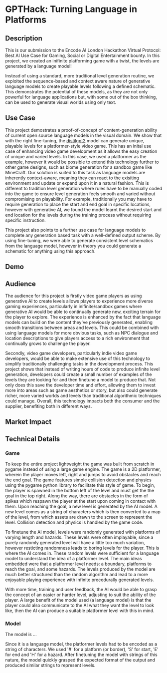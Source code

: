 # GPTHack: Turning Language in Platforms

## Description
This is our submission to the Encode AI London Hackathon Virtual Protocol: Best AI Use Case for Gaming, Social or Digital Entertainment bounty. In this project, we created an inifinite platforming game with a twist,
the levels are generated by a language model! 

Instead of using a standard, more traditional level generation routine, we exploited the sequence-based and context aware nature of generative language models to create playable
levels following a defined schematic. This demonstrates the potential of these models, as they are not only powerful for language applications but, with some out of the box thinking, can be used to generate visual worlds using only text.

## Use Case
This project demostrates a proof-of-concept of content-generation ability of current open source language models in the visual domain. We show that with the right fine-tuning, the [distilgpt2](https://huggingface.co/distilbert/distilgpt2) model
can generate unique, playable levels for a platformer-style video game. This has an inital use case of enhancing video game development as it allows the easy creation of unique and varied levels. In this case, we used a platformer as the example, however it would be possible to extend this technology further to other game designs, such as biome generation for a sandbox game like MineCraft. Our solution is suited to this task as language models are inherently context-aware, meaning they can react to the exisiting environment and update or expand upon it in a natural fashion. This is different to tradition level generation where rules have to be manually coded into the game to ensure level generation feels smooth and varied without compromising on playability. For example, traditionally you may have to require generation to place the start and end goal in specific locations, however with generative AI, we found the model learnt the desired start and end location for the levels during the training process without requiring specific instruction.

This project also points to a further use case for language models to complete any generation based task with a well-defined output scheme. By using fine-tuning, we were able to generate consistent level schematics from the language model, however in theory you could generate a schematic for anything using this approach.

## Demo


## Audience
The audience for this project is firstly video game players as using generative AI to create levels allows players to experience more diverse gaming experiences, particularly in inifinite/sandbox games where generative AI would be able to continually generate new, exciting terrain for the player to explore. The experience is enhanced by the fact that language models can build on the content they've previously generated, enabling smooth transitions between areas and levels. This could be combined with using language models for more obvious tasks, such as NPC dialogue and location descriptions to give players access to a rich environment that continually grows to challenge the player.

Secondly, video game developers, particularly indie video game developers, would be able to make extensive use of this technology to simplify traditionally challenging tasks in the development process. This project shows that instead of writing hours of code to produce infinite level generation, developers could create a small number of examples of the levels they are looking for and then finetune a model to produce that. Not only does this save the developer time and effort, allowing them to invest more into areas such as game aesthetics or story, but also could generate richer, more varied worlds and levels than traditional algorithmic techniques could manage. Overall, this technology impacts both the consumer and the supplier, benefiting both in different ways.

## Market Impact


## Technical Details
### Game
To keep the entire project lightweight the game was built from scratch in pygame instead of using a large game engine. The game is a 2D platformer, wherein the player moves left, right and jumps to avoid obstacles and reach the end goal. The game features simple collision detection and physics using the pygame python library to facilitate this style of game. To begin, the player is spawned in the bottom left of the level and must get the the goal in the top right. Along the way, there are obstacles in the form of spikes which respawn the player at the start upon coming in contact with them. Upon reaching the goal, a new level is generated by the AI model. A new level comes as a string of characters which is then converted to a map of the level, from which assets are drawn to the screen to represent the level. Collision detection and physics is handled by the game code.

To finetune the AI model, levels were randomly generated with platforms of varying length and hazards. These levels were often implayable, since a purely randomly generated level will have a little too much variation, however resticting randomness leads to boring levels for the player. This is where the AI comes in. These random levels were sufficient for a language model to understand the idea of a platformer level. The main ideas embedded were that a platformer level needs: a boundary, platforms to reach the goal, and some hazards. The levels produced by the model are much better structured than the random algorithm and lead to a more enjoyable playing experience with infinite precedurally generated levels.

With more time, training and user feedback, the AI would be able to grasp the concept of an easier or harder level, adjusting to suit the ability of the player. A large benefit of the model used (a language model) is that the player could also communicate to the AI what they want the level to look like, then the AI can produce a suitable platformer level with this in mind.

### Model
The model is ...

Since it is a language model, the platformer levels had to be encoded as a string of characters. We used '#' for a platform (or border), 'S' for start, 'E' for end and 'H' for a hazard. After finetuning the model with strings of this nature, the model quickly grasped the expected format of the output and produced similar strings to represent levels.
